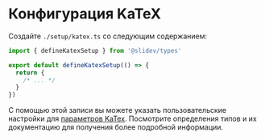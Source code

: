 # Конфигурация KaTeX

<Environment type="node" />

Создайте `./setup/katex.ts` со следующим содержанием:

```ts
import { defineKatexSetup } from '@slidev/types'

export default defineKatexSetup(() => {
  return {
    /* ... */
  }
})
```

С помощью этой записи вы можете указать пользовательские настройки для [параметров KaTex](https://katex.org/docs/options.html). Посмотрите определения типов и их документацию для получения более подробной информации.
